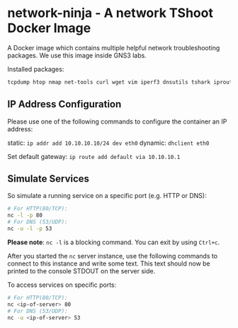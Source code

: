 # network-ninja - A network TShoot Docker Image
A Docker image which contains multiple helpful network troubleshooting packages. We use this image inside GNS3 labs.

Installed packages:
```bash
tcpdump htop nmap net-tools curl wget vim iperf3 dnsutils tshark iproute2 iputils-ping isc-dhcp-client apache2 traceroute netcat openssh-server snmp snmpd consul
```

## IP Address Configuration
Please use one of the following commands to configure the container an IP address:

static: `ip addr add 10.10.10.10/24 dev eth0`
dynamic: `dhclient eth0`

Set default gateway: `ip route add default via 10.10.10.1`

## Simulate Services
So simulate a running service on a specific port (e.g. HTTP or DNS):
```bash
# For HTTP(80/TCP):
nc -l -p 80
# For DNS (53/UDP):
nc -u -l -p 53
```
**Please note**: `nc -l` is a blocking command. You can exit by using `Ctrl+c`.

After you started the `nc` server instance, use the following commands to connect to this instance and write some text. This text should now be printed to the console STDOUT on the server side.

To access services on specific ports:
```bash
# For HTTP(80/TCP):
nc <ip-of-server> 80
# For DNS (53/UDP):
nc -u <ip-of-server> 53
```
